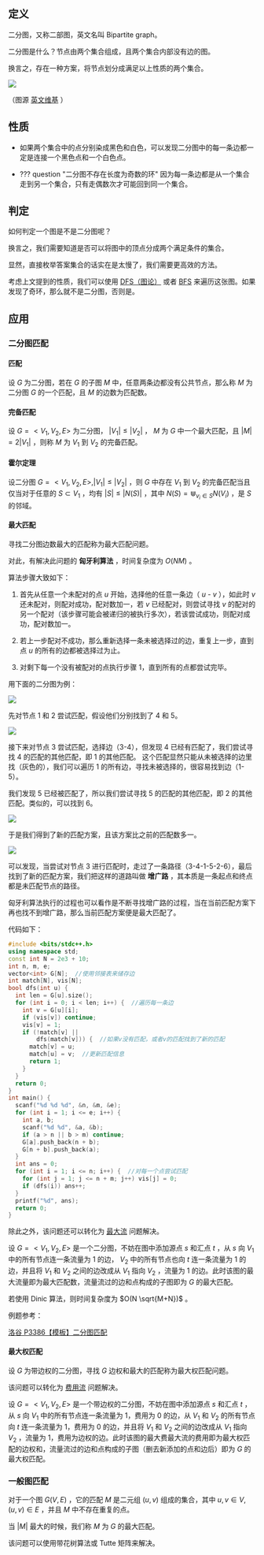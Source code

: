 ## 定义

二分图，又称二部图，英文名叫 Bipartite graph。

二分图是什么？节点由两个集合组成，且两个集合内部没有边的图。

换言之，存在一种方案，将节点划分成满足以上性质的两个集合。

![](./images/bi-graph.png)

（图源 [英文维基](https://en.wikipedia.org/wiki/Bipartite_graph) ）

## 性质

-   如果两个集合中的点分别染成黑色和白色，可以发现二分图中的每一条边都一定是连接一个黑色点和一个白色点。

-   ??? question "二分图不存在长度为奇数的环"
        因为每一条边都是从一个集合走到另一个集合，只有走偶数次才可能回到同一个集合。

## 判定

如何判定一个图是不是二分图呢？

换言之，我们需要知道是否可以将图中的顶点分成两个满足条件的集合。

显然，直接枚举答案集合的话实在是太慢了，我们需要更高效的方法。

考虑上文提到的性质，我们可以使用 [DFS（图论）](./dfs.md) 或者 [BFS](./bfs.md) 来遍历这张图。如果发现了奇环，那么就不是二分图，否则是。

## 应用

### 二分图匹配

#### 匹配

设 $G$ 为二分图，若在 $G$ 的子图 $M$ 中，任意两条边都没有公共节点，那么称 $M$ 为二分图 $G$ 的一个匹配，且 $M$ 的边数为匹配数。

#### 完备匹配

设 $G=<V_1, V_2, E>$ 为二分图， $|V_1| \leq |V_2|$ ， $M$ 为 $G$ 中一个最大匹配，且 $|M|=2|V_1|$ ，则称 $M$ 为 $V_1$ 到 $V_2$ 的完备匹配。

#### 霍尔定理

设二分图 $G=<V_1, V_2, E>, |V_1| \leq |V_2|$ ，则 $G$ 中存在 $V_1$ 到 $V_2$ 的完备匹配当且仅当对于任意的 $S \subset V_1$ ，均有 $|S|\leq|N(S)|$ ，其中 $N(S)=\Cup_{v_i \in S}{N(V_i)}$ ，是 $S$ 的邻域。

#### 最大匹配

寻找二分图边数最大的匹配称为最大匹配问题。

对此，有解决此问题的 **匈牙利算法** ，时间复杂度为 $O(NM)$ 。

算法步骤大致如下：

1.  首先从任意一个未配对的点 $u$ 开始，选择他的任意一条边（ $u$ - $v$ ），如此时 $v$ 还未配对，则配对成功，配对数加一，若 $v$ 已经配对，则尝试寻找 $v$ 的配对的另一个配对（该步骤可能会被递归的被执行多次），若该尝试成功，则配对成功，配对数加一。

2.  若上一步配对不成功，那么重新选择一条未被选择过的边，重复上一步，直到点 $u$ 的所有的边都被选择过为止。

3.  对剩下每一个没有被配对的点执行步骤 1，直到所有的点都尝试完毕。

用下面的二分图为例：

![](./images/bi-graph-1.png)

先对节点 1 和 2 尝试匹配，假设他们分别找到了 4 和 5。

![](./images/bi-graph-2.png)

接下来对节点 3 尝试匹配，选择边（3-4），但发现 4 已经有匹配了，我们尝试寻找 4 的匹配的其他匹配，即 1 的其他匹配。
这个匹配显然只能从未被选择的边里找（灰色的），我们可以遍历 1 的所有边，寻找未被选择的，很容易找到边（1-5）。

我们发现 5 已经被匹配了，所以我们尝试寻找 5 的匹配的其他匹配，即 2 的其他匹配。类似的，可以找到 6。

![](./images/bi-graph-3.png)

于是我们得到了新的匹配方案，且该方案比之前的匹配数多一。

![](./images/bi-graph-4.png)

可以发现，当尝试对节点 3 进行匹配时，走过了一条路径（3-4-1-5-2-6），最后找到了新的匹配方案，我们把这样的道路叫做 **增广路** ，其本质是一条起点和终点都是未匹配节点的路径。

匈牙利算法执行的过程也可以看作是不断寻找增广路的过程，当在当前匹配方案下再也找不到增广路，那么当前匹配方案便是最大匹配了。

代码如下：

```cpp
#include <bits/stdc++.h>
using namespace std;
const int N = 2e3 + 10;
int n, m, e;
vector<int> G[N];  //使用邻接表来储存边
int match[N], vis[N];
bool dfs(int u) {
  int len = G[u].size();
  for (int i = 0; i < len; i++) {  //遍历每一条边
    int v = G[u][i];
    if (vis[v]) continue;
    vis[v] = 1;
    if (!match[v] ||
        dfs(match[v])) {  //如果v没有匹配，或者v的匹配找到了新的匹配
      match[v] = u;
      match[u] = v;  //更新匹配信息
      return 1;
    }
  }
  return 0;
}
int main() {
  scanf("%d %d %d", &n, &m, &e);
  for (int i = 1; i <= e; i++) {
    int a, b;
    scanf("%d %d", &a, &b);
    if (a > n || b > m) continue;
    G[a].push_back(n + b);
    G[n + b].push_back(a);
  }
  int ans = 0;
  for (int i = 1; i <= n; i++) {  //对每一个点尝试匹配
    for (int j = 1; j <= n + m; j++) vis[j] = 0;
    if (dfs(i)) ans++;
  }
  printf("%d", ans);
  return 0;
}
```

除此之外，该问题还可以转化为 [最大流](graph/flow/max-flow) 问题解决。

设 $G=<V_1, V_2, E>$ 是一个二分图，不妨在图中添加源点 $s$ 和汇点 $t$ ，从 $s$ 向 $V_1$ 中的所有节点连一条流量为 1 的边， $V_2$ 中的所有节点也向 $t$ 连一条流量为 1 的边，并且将 $V_1$ 和 $V_2$ 之间的边改成从 $V_1$ 指向 $V_2$ ，流量为 1 的边。此时该图的最大流量即为最大匹配数，流量流过的边和点构成的子图即为 $G$ 的最大匹配。

若使用 Dinic 算法，则时间复杂度为 $O(N \sqrt{M+N})$ 。

例题参考：

 [洛谷 P3386【模板】二分图匹配](https://www.luogu.com.cn/problem/P3386) 

#### 最大权匹配

设 $G$ 为带边权的二分图，寻找 $G$ 边权和最大的匹配称为最大权匹配问题。

该问题可以转化为 [费用流](graph/flow/min-cost) 问题解决。

设 $G=<V_1, V_2, E>$ 是一个带边权的二分图，不妨在图中添加源点 $s$ 和汇点 $t$ ，从 $s$ 向 $V_1$ 中的所有节点连一条流量为 1，费用为 0 的边，从 $V_1$ 和 $V_2$ 的所有节点向 $t$ 连一条流量为 1，费用为 0 的边，并且将 $V_1$ 和 $V_2$ 之间的边改成从 $V_1$ 指向 $V_2$ ，流量为 1，费用为边权的边。此时该图的最大费最大流的费用即为最大权匹配的边权和，流量流过的边和点构成的子图（删去新添加的点和边后）即为 $G$ 的最大权匹配。

### 一般图匹配

对于一个图 $G(V, E)$ ，它的匹配 $M$ 是二元组 $(u, v)$ 组成的集合，其中 $u, v \in V, (u, v) \in E$ ，并且 $M$ 中不存在重复的点。

当 $|M|$ 最大的时候，我们称 $M$ 为 $G$ 的最大匹配。

该问题可以使用带花树算法或 Tutte 矩阵来解决。
